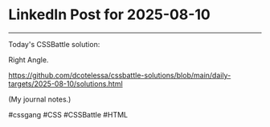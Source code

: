 # LinkedIn Post for 2025-08-10

---

Today's CSSBattle solution:

Right Angle.

https://github.com/dcotelessa/cssbattle-solutions/blob/main/daily-targets/2025-08-10/solutions.html

(My journal notes.)

#cssgang #CSS #CSSBattle #HTML
